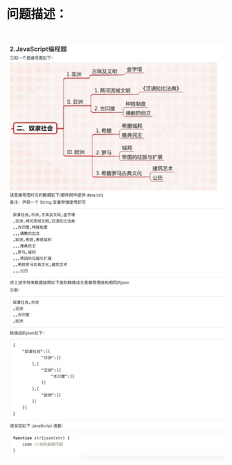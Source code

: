 # 问题描述：
<br/>
<center>

![](https://github.com/gehurry/job-hunting/blob/master/strTojson/JavaScript%E7%BC%96%E7%A8%8B%E9%A2%98.jpg?raw=true)

</center>
